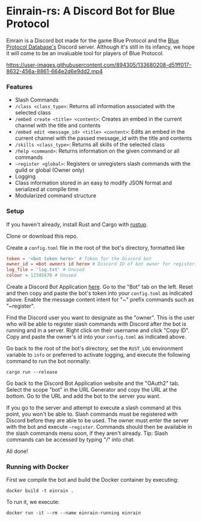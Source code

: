 # Einrain-rs: A Discord Bot for Blue Protocol

Einrain is a Discord bot made for the game Blue Protocol and the [Blue Protocol Database's](https://blue-protocol-db.com/) Discord server. Although it's still in its infancy, we hope it will come to be an invaluable tool for players of Blue Protocol.

https://user-images.githubusercontent.com/894305/133680208-d51ff017-8632-456a-8861-664e2d6e9dd2.mp4

### Features

- Slash Commands
- `/class <class_type>`: Returns all information associated with the selected class
- `/embed create <title> <content>`: Creates an embed in the current channel with the title and contents
- `/embed edit <message_id> <title> <content>`: Edits an embed in the current channel with the passed message_id with the title and contents
- `/skills <class_type>`: Returns all skills of the selected class
- `/help <command>`: Returns information on the given command or all commands
- `~register <global>`: Registers or unregisters slash commands with the guild or global (Owner only)
- Logging
- Class information stored in an easy to modify JSON format and serialized at compile time
- Modularized command structure

### Setup

If you haven't already, install Rust and Cargo with [rustup](https://rustup.rs).

Clone or download this repo.

Create a `config.toml` file in the root of the bot's directory, formatted like
```toml
token = '<bot token here>' # Token for the Discord bot
owner_id = <bot owners id here> # Discord ID of bot owner for registering and unregistering slash commands
log_file = 'log.txt' # Unused
colour = 12345678 # Unused
```

Create a Discord Bot Application [here](https://discord.com/developers/applications). Go to the "Bot" tab on the left. Reset and then copy and paste the bot's token into your `config.toml` as indicated above. Enable the message content intent for "~" prefix commands such as "~register".

Find the Discord user you want to designate as the "owner". This is the user who will be able to register slash commands with Discord after the bot is running and in a server. Right click on their username and click "Copy ID". Copy and paste the owner's id into your `config.toml` as indicated above.

Go back to the root of the bot's directory, set the `RUST_LOG` environment variable to `info` or preferred to activate logging, and execute the following command to run the bot normally:
```
cargo run --release
```

Go back to the Discord Bot Application website and the "OAuth2" tab. Select the scope "bot" in the URL Generator and copy the URL at the bottom. Go to the URL and add the bot to the server you want.

If you go to the server and attempt to execute a slash command at this point, you won't be able to. Slash commands must be registered with Discord before they are able to be used. The owner must enter the server with the bot and execute `~register`. Commands should then be available in the slash commands menu soon, if they aren't already. Tip: Slash commands can be accessed by typing "/" into chat.

All done!

### Running with Docker

First we compile the bot and build the Docker container by executing:
```
docker build -t einrain .
```

To run it, we execute:
```
docker run -it --rm --name einrain-running einrain
```
